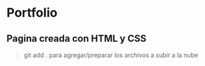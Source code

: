 # Portfolio

## Pagina creada con HTML y CSS

> git add .
para agregar/preparar los archivos a subir a la nube